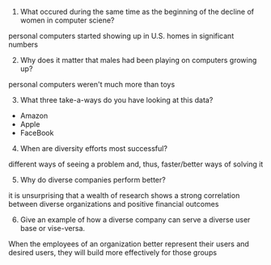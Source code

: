 1. What occured during the same time as the beginning of the decline of women in computer sciene?

personal computers started showing up in U.S. homes in significant numbers

2. Why does it matter that males had been playing on computers growing up?

personal computers weren't much more than toys

3. What three take-a-ways do you have looking at this data?
- Amazon
- Apple
- FaceBook

4. When are diversity efforts most successful?

different ways of seeing a problem and, thus, faster/better ways of solving it

5. Why do diverse companies perform better?

it is unsurprising that a wealth of research shows a strong correlation between diverse organizations and positive financial outcomes

6. Give an example of how a diverse company can serve a diverse user base or vise-versa.

When the employees of an organization better represent their users and desired users, they will build more effectively for those groups
